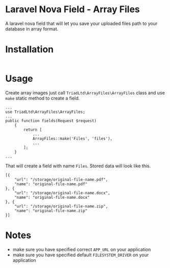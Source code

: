# Laravel Nova Field - Array Files
A laravel nova field that will let you save your uploaded files path to your database in array format.

# Installation
```
```

# Usage
Create array images just call `TriadLtd\ArrayFiles\ArrayFiles` class and use `make` static method to create a field.
```
...
use TriadLtd\ArrayFiles\ArrayFiles;
...
public function fields(Request $request)
    {
        return [
            ...
            ArrayFiles::make('Files', 'files'),
            ...
        ];
    }
...
```
That will create a field with name `Files`. Stored data will look like this.
```
[{
    "url": "/storage/original-file-name.pdf",
    "name": "original-file-name.pdf"
}, {
    "url": "/storage/original-file-name.docx",
    "name": "original-file-name.docx"
}, {
    "url": "/storage/original-file-name.zip",
    "name": "original-file-name.zip"
}]
```

# Notes
- make sure you have specified correct `APP_URL` on your application
- make sure you have specified default `FILESYSTEM_DRIVER` on your application
